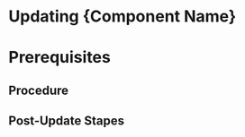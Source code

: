 # Updating {Component Name}

# Prerequisites

<!--Describe the prerequisites for updating your service (if there are some).-->

## Procedure

<!--Describe the update steps in a logical sequence.-->

## Post-Update Stapes

<!--Describe any post-update steps that you might need. If monitors need to be recreated after an update, add this information to the update structure of your service/component.-->

<!--For more information, see [Documentation Guidelines for Operator Documentation](https://wiki.one.int.sap/wiki/display/NDW/Documentation+Guidelines+for+Operator+Documentation#DocumentationGuidelinesforOperatorDocumentation-InstallationandUpdate)-->